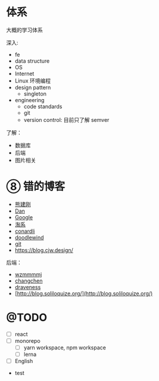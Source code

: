 # 体系

大概的学习体系

深入:

- fe
- data structure
- OS
- Internet
- Linux 环境编程
- design pattern
  - singleton
- engineering
  - code standards
  - git
  - version control: 目前只了解 semver

了解：

- 数据库
- 后端
- 图片相关

# ⑧ 错的博客

- [熊建刚](http://blog.codingplayboy.com/)
- [Dan](https://overreacted.io/)
- [Google](https://developers.google.com/web/updates/capabilities)
- [淘系](https://fed.taobao.org/)
- [conardli](http://www.conardli.top/blog/)
- [doodlewind](https://ewind.us/)
- [git](https://git-scm.com/book/zh/v2)
- https://blog.cjw.design/

后端：

- [wzmmmmj](https://wzmmmmj.com/)
- [changchen](https://changchen.me/)
- [draveness](https://draveness.me/)
- [http://blog.soliloquize.org/](http://blog.soliloquize.org/)

# @TODO

- [ ] react
- [ ] monorepo
  - [ ] yarn workspace, npm workspace
  - [ ] lerna
- [ ] English
- test